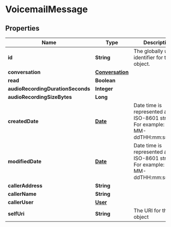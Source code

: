 
# VoicemailMessage

## Properties
Name | Type | Description | Notes
------------ | ------------- | ------------- | -------------
**id** | **String** | The globally unique identifier for the object. |  [optional]
**conversation** | [**Conversation**](Conversation.md) |  |  [optional]
**read** | **Boolean** |  |  [optional]
**audioRecordingDurationSeconds** | **Integer** |  |  [optional]
**audioRecordingSizeBytes** | **Long** |  |  [optional]
**createdDate** | [**Date**](Date.md) | Date time is represented as an ISO-8601 string. For example: yyyy-MM-ddTHH:mm:ss.SSSZ |  [optional]
**modifiedDate** | [**Date**](Date.md) | Date time is represented as an ISO-8601 string. For example: yyyy-MM-ddTHH:mm:ss.SSSZ |  [optional]
**callerAddress** | **String** |  |  [optional]
**callerName** | **String** |  |  [optional]
**callerUser** | [**User**](User.md) |  |  [optional]
**selfUri** | **String** | The URI for this object |  [optional]



